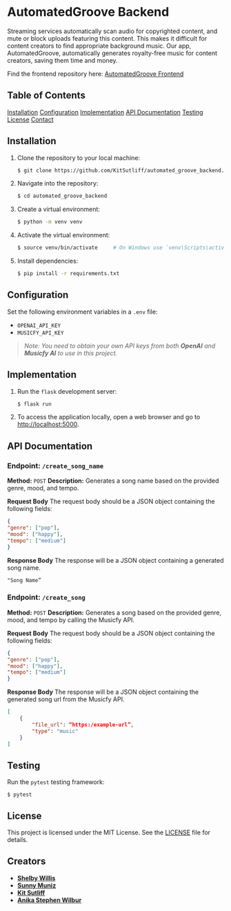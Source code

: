 # AutomatedGroove Backend

Streaming services automatically scan audio for copyrighted content, and mute or block uploads featuring this content. This makes it difficult for content creators to find appropriate background music. Our app, AutomatedGroove, automatically generates royalty-free music for content creators, saving them time and money. 

Find the frontend repository here: [AutomatedGroove Frontend](https://github.com/KitSutliff/automated_groove_frontend)


## Table of Contents

[Installation](#installation)
[Configuration](#configuration)
[Implementation](#implementation)
[API Documentation](#api-documentation)
[Testing](#testing)
[License](#license)
[Contact](#contact)


## Installation

1. Clone the repository to your local machine:
	```sh
	$ git clone https://github.com/KitSutliff/automated_groove_backend.git
	```
2. Navigate into the repository:
	```sh
	$ cd automated_groove_backend
	```
3. Create a virtual environment:
	```sh
	$ python -m venv venv
	```
4. Activate the virtual environment:
	```sh
	$ source venv/bin/activate     # On Windows use `venv\Scripts\activate`
	```
5. Install dependencies:
	```sh
	$ pip install -r requirements.txt
	```


## Configuration

Set the following environment variables in a `.env` file:

-  `OPENAI_API_KEY`
-  `MUSICFY_API_KEY`

>_Note: You need to obtain your own API keys from both **OpenAI** and **Musicfy AI** to use in this project._


## Implementation

1. Run the `flask` development server:
	```sh
	$ flask run
	```
2. To access the application locally, open a web browser and go to [http://localhost:5000](http://localhost:5000).


## API Documentation 

### Endpoint: `/create_song_name`

**Method:**  `POST`
**Description:** Generates a song name based on the provided genre, mood, and tempo.

**Request Body**
The request body should be a JSON object containing the following fields:
```json
{
"genre": ["pop"],
"mood": ["happy"],
"tempo": ["medium"]
}
```

**Response Body**
The response will be a JSON object containing a generated song name.
```
"Song Name”
``` 

### Endpoint: `/create_song`

**Method:**  `POST`
**Description:** Generates a song based on the provided genre, mood, and tempo by calling the Musicfy API.

**Request Body**
The request body should be a JSON object containing the following fields:
```json
{
"genre": ["pop"],
"mood": ["happy"],
"tempo": ["medium"]
}
```

**Response Body**
The response will be a JSON object containing the generated song url from the Musicfy API.
```json
[
	{
		"file_url": “https:/example-url”,
		"type": "music"
	}
]
```


## Testing

Run the `pytest` testing framework:
```
$ pytest
```

  
## License
This project is licensed under the MIT License. See the [LICENSE](LICENSE) file for details.


## Creators
- [**Shelby Willis**](#https://www.linkedin.com/in/shelby-willis-57004a234/)
- [**Sunny Muniz**](#https://www.linkedin.com/in/sunny-muniz-4838b8235/)
- [**Kit Sutliff**](#https://www.linkedin.com/in/kit-sutliff/)
- [**Anika Stephen Wilbur**](#https://www.linkedin.com/in/anika-stephen-wilbur/)
